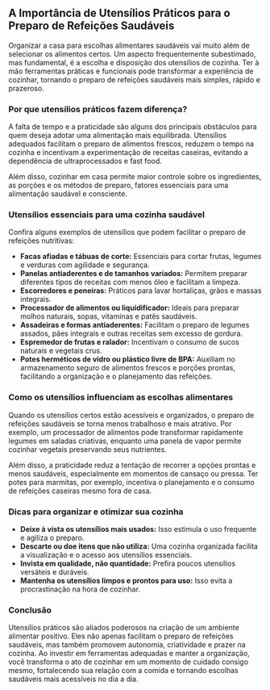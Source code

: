 
## A Importância de Utensílios Práticos para o Preparo de Refeições Saudáveis

Organizar a casa para escolhas alimentares saudáveis vai muito além de selecionar os alimentos certos. Um aspecto frequentemente subestimado, mas fundamental, é a escolha e disposição dos utensílios de cozinha. Ter à mão ferramentas práticas e funcionais pode transformar a experiência de cozinhar, tornando o preparo de refeições saudáveis mais simples, rápido e prazeroso.

### Por que utensílios práticos fazem diferença?

A falta de tempo e a praticidade são alguns dos principais obstáculos para quem deseja adotar uma alimentação mais equilibrada. Utensílios adequados facilitam o preparo de alimentos frescos, reduzem o tempo na cozinha e incentivam a experimentação de receitas caseiras, evitando a dependência de ultraprocessados e fast food.

Além disso, cozinhar em casa permite maior controle sobre os ingredientes, as porções e os métodos de preparo, fatores essenciais para uma alimentação saudável e consciente.

### Utensílios essenciais para uma cozinha saudável

Confira alguns exemplos de utensílios que podem facilitar o preparo de refeições nutritivas:

- **Facas afiadas e tábuas de corte:** Essenciais para cortar frutas, legumes e verduras com agilidade e segurança.
- **Panelas antiaderentes e de tamanhos variados:** Permitem preparar diferentes tipos de receitas com menos óleo e facilitam a limpeza.
- **Escorredores e peneiras:** Práticos para lavar hortaliças, grãos e massas integrais.
- **Processador de alimentos ou liquidificador:** Ideais para preparar molhos naturais, sopas, vitaminas e patês saudáveis.
- **Assadeiras e formas antiaderentes:** Facilitam o preparo de legumes assados, pães integrais e outras receitas sem excesso de gordura.
- **Espremedor de frutas e ralador:** Incentivam o consumo de sucos naturais e vegetais crus.
- **Potes herméticos de vidro ou plástico livre de BPA:** Auxiliam no armazenamento seguro de alimentos frescos e porções prontas, facilitando a organização e o planejamento das refeições.

### Como os utensílios influenciam as escolhas alimentares

Quando os utensílios certos estão acessíveis e organizados, o preparo de refeições saudáveis se torna menos trabalhoso e mais atrativo. Por exemplo, um processador de alimentos pode transformar rapidamente legumes em saladas criativas, enquanto uma panela de vapor permite cozinhar vegetais preservando seus nutrientes.

Além disso, a praticidade reduz a tentação de recorrer a opções prontas e menos saudáveis, especialmente em momentos de cansaço ou pressa. Ter potes para marmitas, por exemplo, incentiva o planejamento e o consumo de refeições caseiras mesmo fora de casa.

### Dicas para organizar e otimizar sua cozinha

- **Deixe à vista os utensílios mais usados:** Isso estimula o uso frequente e agiliza o preparo.
- **Descarte ou doe itens que não utiliza:** Uma cozinha organizada facilita a visualização e o acesso aos utensílios essenciais.
- **Invista em qualidade, não quantidade:** Prefira poucos utensílios versáteis e duráveis.
- **Mantenha os utensílios limpos e prontos para uso:** Isso evita a procrastinação na hora de cozinhar.

### Conclusão

Utensílios práticos são aliados poderosos na criação de um ambiente alimentar positivo. Eles não apenas facilitam o preparo de refeições saudáveis, mas também promovem autonomia, criatividade e prazer na cozinha. Ao investir em ferramentas adequadas e manter a organização, você transforma o ato de cozinhar em um momento de cuidado consigo mesmo, fortalecendo sua relação com a comida e tornando escolhas saudáveis mais acessíveis no dia a dia.
```
